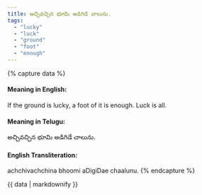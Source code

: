```yaml
---
title: అచ్చివచ్చిన భూమి అడిగిడే చాలును.
tags:
  - "lucky"
  - "luck"
  - "ground"
  - "foot"
  - "enough"
---
```


{% capture data %}
#### Meaning in English:
If the ground is lucky, a foot of it is enough.
Luck is all.

#### Meaning in Telugu:
అచ్చివచ్చిన భూమి అడిగిడే చాలును.

#### English Transliteration:
achchivachchina bhoomi aDigiDae chaalunu.
{% endcapture %}

{{ data | markdownify }}

